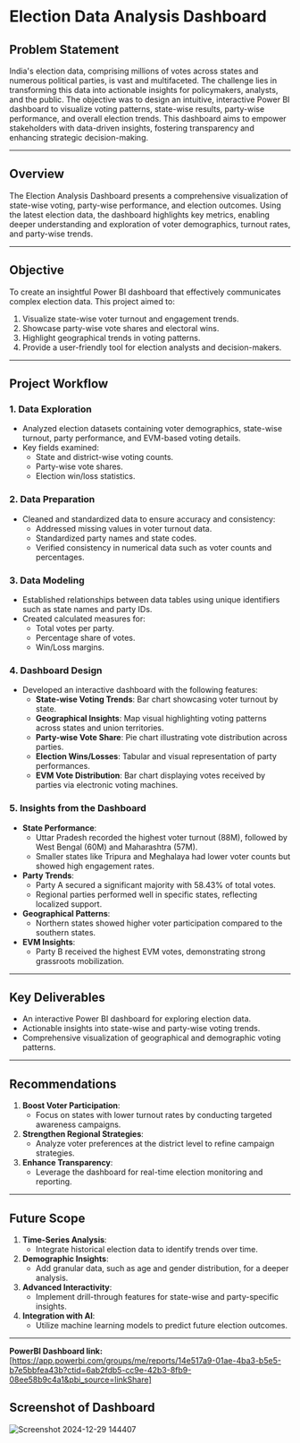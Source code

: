 # Election Data Analysis Dashboard

## Problem Statement
India's election data, comprising millions of votes across states and numerous political parties, is vast and multifaceted. The challenge lies in transforming this data into actionable insights for policymakers, analysts, and the public. The objective was to design an intuitive, interactive Power BI dashboard to visualize voting patterns, state-wise results, party-wise performance, and overall election trends. This dashboard aims to empower stakeholders with data-driven insights, fostering transparency and enhancing strategic decision-making.

---

## Overview
The Election Analysis Dashboard presents a comprehensive visualization of state-wise voting, party-wise performance, and election outcomes. Using the latest election data, the dashboard highlights key metrics, enabling deeper understanding and exploration of voter demographics, turnout rates, and party-wise trends.

---

## Objective
To create an insightful Power BI dashboard that effectively communicates complex election data. This project aimed to:
1. Visualize state-wise voter turnout and engagement trends.
2. Showcase party-wise vote shares and electoral wins.
3. Highlight geographical trends in voting patterns.
4. Provide a user-friendly tool for election analysts and decision-makers.

---

## Project Workflow

### 1. **Data Exploration**
- Analyzed election datasets containing voter demographics, state-wise turnout, party performance, and EVM-based voting details.
- Key fields examined:
  - State and district-wise voting counts.
  - Party-wise vote shares.
  - Election win/loss statistics.

### 2. **Data Preparation**
- Cleaned and standardized data to ensure accuracy and consistency:
  - Addressed missing values in voter turnout data.
  - Standardized party names and state codes.
  - Verified consistency in numerical data such as voter counts and percentages.

### 3. **Data Modeling**
- Established relationships between data tables using unique identifiers such as state names and party IDs.
- Created calculated measures for:
  - Total votes per party.
  - Percentage share of votes.
  - Win/Loss margins.

### 4. **Dashboard Design**
- Developed an interactive dashboard with the following features:
  - **State-wise Voting Trends**: Bar chart showcasing voter turnout by state.
  - **Geographical Insights**: Map visual highlighting voting patterns across states and union territories.
  - **Party-wise Vote Share**: Pie chart illustrating vote distribution across parties.
  - **Election Wins/Losses**: Tabular and visual representation of party performances.
  - **EVM Vote Distribution**: Bar chart displaying votes received by parties via electronic voting machines.

### 5. **Insights from the Dashboard**
- **State Performance**:
  - Uttar Pradesh recorded the highest voter turnout (88M), followed by West Bengal (60M) and Maharashtra (57M).
  - Smaller states like Tripura and Meghalaya had lower voter counts but showed high engagement rates.
- **Party Trends**:
  - Party A secured a significant majority with 58.43% of total votes.
  - Regional parties performed well in specific states, reflecting localized support.
- **Geographical Patterns**:
  - Northern states showed higher voter participation compared to the southern states.
- **EVM Insights**:
  - Party B received the highest EVM votes, demonstrating strong grassroots mobilization.

---

## Key Deliverables
- An interactive Power BI dashboard for exploring election data.
- Actionable insights into state-wise and party-wise voting trends.
- Comprehensive visualization of geographical and demographic voting patterns.

---

## Recommendations
1. **Boost Voter Participation**:
   - Focus on states with lower turnout rates by conducting targeted awareness campaigns.
2. **Strengthen Regional Strategies**:
   - Analyze voter preferences at the district level to refine campaign strategies.
3. **Enhance Transparency**:
   - Leverage the dashboard for real-time election monitoring and reporting.

---

## Future Scope
1. **Time-Series Analysis**:
   - Integrate historical election data to identify trends over time.
2. **Demographic Insights**:
   - Add granular data, such as age and gender distribution, for a deeper analysis.
3. **Advanced Interactivity**:
   - Implement drill-through features for state-wise and party-specific insights.
4. **Integration with AI**:
   - Utilize machine learning models to predict future election outcomes.

---

**PowerBI Dashboard link:** [https://app.powerbi.com/groups/me/reports/14e517a9-01ae-4ba3-b5e5-b7e5bbfea43b?ctid=6ab2fdb5-cc9e-42b3-8fb9-08ee58b9c4a1&pbi_source=linkShare]

## Screenshot of Dashboard  
![Screenshot 2024-12-29 144407](https://github.com/user-attachments/assets/f96f578f-620d-486a-b1a1-21ca35fadc04)
